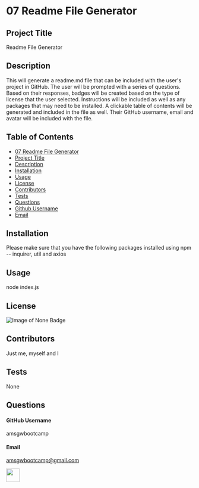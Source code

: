 # 07 Readme File Generator

## Project Title

Readme File Generator

## Description

This will generate a readme.md file that can be included with the user's project in GitHub.  The user will be prompted with a series of questions.  Based on their responses, badges will be created based on the type of license that the user selected.  Instructions will be included as well as any packages that may need to be installed.  A clickable table of contents will be generated and included in the file as well.  Their GitHub username, email and avatar will be included with the file.  

## Table of Contents

- [07 Readme File Generator](#07-Readme-File-Generator)
- [Project Title](#project-title)
- [Description](#description)
- [Installation](#installation)
- [Usage](#usage)
- [License](#license)
- [Contributors](#contributors)
- [Tests](#tests)
- [Questions](#questions)
- [Github Username](#github-username)
- [Email](#email)

## Installation

Please make sure that you have the following packages installed using npm -- inquirer, util and axios

## Usage

node index.js

## License

![Image of None Badge](https://img.shields.io/static/v1?label=license&message=No%20license%20chosen&color=green)



## Contributors

Just me, myself and I

## Tests

None

## Questions

#### GitHub Username
amsgwbootcamp
#### Email
amsgwbootcamp@gmail.com

<img src="https://avatars.githubusercontent.com/u/59629198" height="36px" width="36px">
